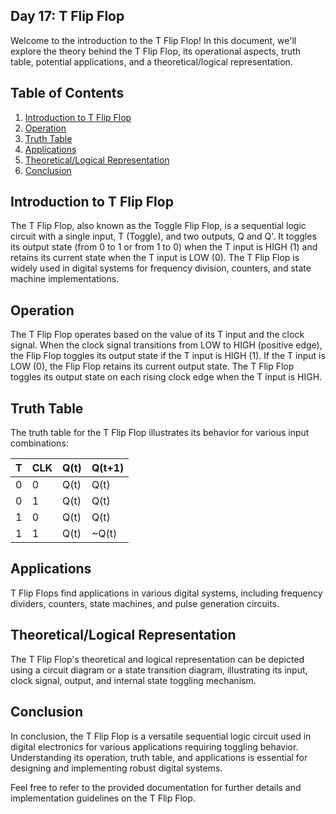 ## Day 17: T Flip Flop

Welcome to the introduction to the T Flip Flop! In this document, we'll explore the theory behind the T Flip Flop, its operational aspects, truth table, potential applications, and a theoretical/logical representation.

## Table of Contents
1. [Introduction to T Flip Flop](#introduction-to-t-flip-flop)
2. [Operation](#operation)
3. [Truth Table](#truth-table)
4. [Applications](#applications)
5. [Theoretical/Logical Representation](#theoretical-logical-representation)
6. [Conclusion](#conclusion)

## Introduction to T Flip Flop
The T Flip Flop, also known as the Toggle Flip Flop, is a sequential logic circuit with a single input, T (Toggle), and two outputs, Q and Q'. It toggles its output state (from 0 to 1 or from 1 to 0) when the T input is HIGH (1) and retains its current state when the T input is LOW (0). The T Flip Flop is widely used in digital systems for frequency division, counters, and state machine implementations.

## Operation
The T Flip Flop operates based on the value of its T input and the clock signal. When the clock signal transitions from LOW to HIGH (positive edge), the Flip Flop toggles its output state if the T input is HIGH (1). If the T input is LOW (0), the Flip Flop retains its current output state. The T Flip Flop toggles its output state on each rising clock edge when the T input is HIGH.

## Truth Table
The truth table for the T Flip Flop illustrates its behavior for various input combinations:

| T | CLK | Q(t) | Q(t+1) |
|---|-----|------|--------|
| 0 | 0   | Q(t) | Q(t)   |
| 0 | 1   | Q(t) | Q(t)   |
| 1 | 0   | Q(t) | Q(t)   |
| 1 | 1   | Q(t) | ~Q(t)  |

## Applications
T Flip Flops find applications in various digital systems, including frequency dividers, counters, state machines, and pulse generation circuits.

## Theoretical/Logical Representation
The T Flip Flop's theoretical and logical representation can be depicted using a circuit diagram or a state transition diagram, illustrating its input, clock signal, output, and internal state toggling mechanism.

## Conclusion
In conclusion, the T Flip Flop is a versatile sequential logic circuit used in digital electronics for various applications requiring toggling behavior. Understanding its operation, truth table, and applications is essential for designing and implementing robust digital systems.

Feel free to refer to the provided documentation for further details and implementation guidelines on the T Flip Flop.